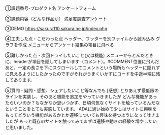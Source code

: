 ①課題番号-プロダクト名
アンケートフォーム

②課題内容（どんな作品か）
満足度調査アンケート

③DEMO
https://sakura110.sakura.ne.jp/index.php

④工夫した点・こだわった点
ヘッダー、フッターを別ファイルから読み込み
グラフを作成
メニューからアンケート結果の項目に飛べる

⑤難しかった点・次回トライしたいこと(又は機能)
メニューからとんだときに、headerが項目を隠してしまいます（コメント）。#COMMENT位置に飛んだあと、一定の長さを下にスクロールしてコメントという場所もヘッダーに隠れずに見えるようにしたかったのですがそれがうまくいかずにコードを中途半端に残してあります。

⑤質問・疑問・感想、シェアしたいこと等なんでも
[感想] とりあえず最低限のラインを実装し、そのあと機能を追加をやっていきましたが
どんな機能があったらいいのか？もなかなか思いつかず、日頃何気なくサイトを触っているんだなということをとても実感しています。
ADAに通い始めて少しはサイトに興味をもってどういう機能があるかとか遷移についても興味を持つようになって吐きましたが
もっと既存のサイトを触ってみてまずは遷移や動きの経験を増やしたいと思いました。
